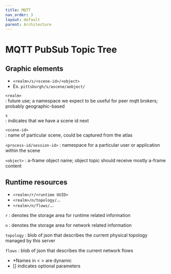 ```yaml
---
title: MQTT
nav_order: 3
layout: default
parent: Architecture
---
```


# MQTT PubSub Topic Tree

## Graphic elements

- `<realm>/s/<scene-id>/<object>`
- Ex. `pittsburgh/s/ascene/aobject/`

`<realm>`  
: future use; a namespace we expect to be useful for peer mqtt brokers; probably geographic-based

`s`  
: indicates that we have a scene id next

`<scene-id>`  
: name of particular scene, could be captured from the atlas

`<process-id/session-id>`
: namespace for a particular user or application within the scene

`<object>`
: a-frame object name; object topic should receive mostly a-frame content

## Runtime resources

- `<realm>/r/<runtime UUID>`
- `<realm>/n/topology/`…
- `<realm>/n/flows/`…

`r`
: denotes the storage area for runtime related information

`n`
: denotes the storage area for network related information

`topology`
: blob of json that describes the current physical topology managed by this server

`flows`
: blob of json that describes the current network flows

- \*Names in < > are dynamic
- [] indicates optional parameters
